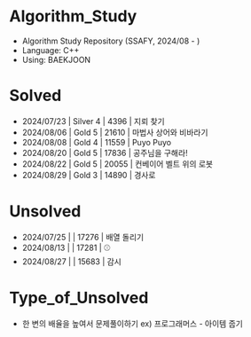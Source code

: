 # Algorithm_Study
- Algorithm Study Repository (SSAFY, 2024/08 - )
- Language: C++
- Using: BAEKJOON

# Solved
- 2024/07/23 | Silver 4 | 4396 | 지뢰 찾기
- 2024/08/06 | Gold 5 | 21610 | 마법사 상어와 비바라기
- 2024/08/08 | Gold 4 | 11559 | Puyo Puyo
- 2024/08/20 | Gold 5 | 17836 | 공주님을 구해라!
- 2024/08/22 | Gold 5 | 20055 | 컨베이어 벨트 위의 로봇
- 2024/08/29 | Gold 3 | 14890 | 경사로

# Unsolved
- 2024/07/25 | | 17276 | 배열 돌리기
- 2024/08/13 | | 17281 | ⚾
- 2024/08/27 | | 15683 | 감시

# Type_of_Unsolved
- 한 변의 배율을 높여서 문제풀이하기 ex) 프로그래머스 - 아이템 줍기
